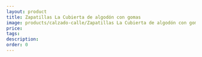 ```yaml
---
layout: product
title: Zapatillas La Cubierta de algodón con gomas
image: products/calzado-calle/Zapatillas La Cubierta de algodón con gomas.jpeg
price: 
tags: 
description: 
order: 0
---
```

